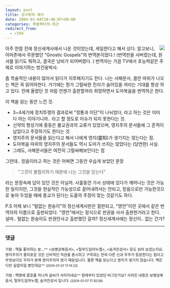 ```yaml
---
layout: post
title: 성서밖의 예수
date: 2004-01-04T20:48:07+09:00
categories: 북컬렉터의-최근
redirect_from:
  - /294
---
```


<a href="http://www.mindvision.org/checkbang/checkbook/viewbody_new.php?code=checkbook&amp;page=1&amp;number=147"><img src="http://www.mindvision.org/checkbang/checkbook/images/jbook_image/jcbe1.jpg" align="right" /></a>아주 한참 전에 정신세계사에서 나온 것이었는데, 세일한다고 해서 샀다. 알고보니, 아마존에서 주문했던 "Gnostic Gospels"의 번역본이었다.! (번역판을 사버렸는데, 원서를 읽기도 뭐하고, 결국은 낭비가 되어버렸다. ) 번역자는 가끔 TV에서 초능력같은 주제로 이야기하는 방건웅박사.

좀 학술적인 내용이 많아서 읽다가 지루해지기도 한다. 나는 사해문서, 쿰란 따위가 나오는 책은 꼭 읽어야한다. 거기에는 뭔가 그럴싸한 진리가 숨어있을 꺼라는 기대를 항상 하고 있다. 전에 올렸던 것 처럼 언젠가 출판할꺼라 희망하면서 도마복음을 번역하곤 한다.

이 책을 읽는 동안 느낀 것.

<ul>

<li>3~4세기에 정치투쟁의 결과로써 "정통과 이단"이 나뉘었다, 라고 하는 것은 이미 다 아는 이야기니까.. 라고 할 정도로 이슈가 되지 못한다는 것.</li>

<li>신약의 형성기에 중동은 불교권과의 교류가 있었으며, 영지주의 문서들에 그 흔적이 남았다고 주장하기도 한다는 것.</li>

<li>영지주의 문서들을 읽는다고 해서 나에게 영지(靈知)가 생기지는 않는다는 점.</li>

<li>도마복음 따위의 영지주의 문서들도 역시 도마가 쓰지는 않았다는 (당연한) 사실.</li>

<li>그래도, 사해문서들은 여전히 그럴싸해보인다는 점</li>

</ul>

그런데.. 믿음이라고 하는 것은 어쩌면 그동안 우습게 보았던 문장

> "그것이 불합리하기 때문에 나는 그것을 믿는다"

라는 문장속에 답이 있던 것은 아닐까. 사흘동안 가사 상태에 있다가 깨어나는 것은 가능한 일이지만, 그것을 현실적인 가능성으로 끌어내려서는 안되고, 믿음으로만 가능한것으로 놓아 두었을 때에 종교가 된다는 도올의 주장이 맞는 것같기도 하다.

P.S 어제 보니 "털없는 원숭이"의 정신세계사판은 절판되고, "영언"이란 곳에서 같은 번역자의 이름으로 출판되었다. "영언"에서는 정식으로 판권을 사서 출판한거라고 한다. 설마.. 털없는 원숭이도 판권안사고 출판했던 걸까? 정신세계사에는 정신이.. 없는 건가?

* * *

### 댓글



<!--- cmt:624 --->
<!--- mail: --->
<!--- parent:0 --->

<small>가람 : 책을 좋아하는 분...^^ <보병궁복음서>, <탈무드임마누엘>, <숨겨진성서> 등도 읽어 보셨는지요. 영지주의가 흥미로운 것은 신비적인 직관을 중시하고 구약과는 전혀 다른 신과 우주가 등장한다는 점이고 무엇보다도 우리가 본래 영지주의자 였기 때문입니다. 물론 책을 읽는다고 영지가 생기지 않습니다. 책은 다만 길잡이일 뿐인데요^^ <small>(2004-01-07 17:14:22)</small></small>


<!--- cmt:625 --->
<!--- mail: --->
<!--- parent:0 --->

<small>가람 : 책명에 괄호를 치니까 글씨가 사라지네요^^ 원래부터 있었던 버그인가요? 사라진 내용은 보병궁복음서, 탈무드임마누엘, 숨겨진성서 입니다. <small>(2004-01-07 17:30:58)</small></small>

